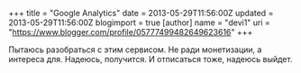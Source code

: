 +++
title = "Google Analytics"
date = 2013-05-29T11:56:00Z
updated = 2013-05-29T11:56:00Z
blogimport = true 
[author]
	name = "devi1"
	uri = "https://www.blogger.com/profile/05777499482649623616"
+++

Пытаюсь разобраться с этим сервисом. Не ради монетизации, а интереса для. Надеюсь, получится. И отписаться тоже, надеюсь выйдет.
